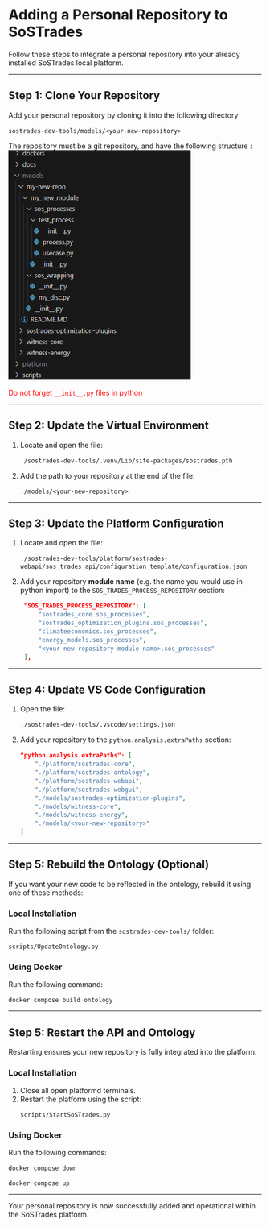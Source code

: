 # Adding a Personal Repository to SoSTrades

Follow these steps to integrate a personal repository into your already installed SoSTrades local platform.

---

## Step 1: Clone Your Repository

Add your personal repository by cloning it into the following directory:
```
sostrades-dev-tools/models/<your-new-repository>
```

The repository must be a git repository, and have the following structure :
![Repository structure](images/repository_structure.png)

<span style="color: red;">Do not forget `__init__.py` files in python</span>

---

## Step 2: Update the Virtual Environment

1. Locate and open the file:
   ```
   ./sostrades-dev-tools/.venv/Lib/site-packages/sostrades.pth
   ```

2. Add the path to your repository at the end of the file:
   ```
   ./models/<your-new-repository>
   ```

---

## Step 3: Update the Platform Configuration

1. Locate and open the file:
   ```
   ./sostrades-dev-tools/platform/sostrades-webapi/sos_trades_api/configuration_template/configuration.json
   ```

2. Add your repository **module name** (e.g. the name you would use in python import) to the `SOS_TRADES_PROCESS_REPOSITORY` section:
   ```json
    "SOS_TRADES_PROCESS_REPOSITORY": [
        "sostrades_core.sos_processes",
        "sostrades_optimization_plugins.sos_processes",
        "climateeconomics.sos_processes",
        "energy_models.sos_processes",
        "<your-new-repository-module-name>.sos_processes"
    ],
   ```

---

## Step 4: Update VS Code Configuration

1. Open the file:
   ```
   ./sostrades-dev-tools/.vscode/settings.json
   ```

2. Add your repository to the `python.analysis.extraPaths` section:
   ```json
   "python.analysis.extraPaths": [
       "./platform/sostrades-core",
       "./platform/sostrades-ontology",
       "./platform/sostrades-webapi",
       "./platform/sostrades-webgui",
       "./models/sostrades-optimization-plugins",
       "./models/witness-core",
       "./models/witness-energy",
       "./models/<your-new-repository>"
   ]
   ```

---

## Step 5: Rebuild the Ontology (Optional)

If you want your new code to be reflected in the ontology, rebuild it using one of these methods:

### Local Installation
Run the following script from the `sostrades-dev-tools/` folder:
```
scripts/UpdateOntology.py
```

### Using Docker
Run the following command:
```
docker compose build ontology
```

---

## Step 5: Restart the API and Ontology

Restarting ensures your new repository is fully integrated into the platform.

### Local Installation
1. Close all open platformd terminals.
2. Restart the platform using the script:
   ```
   scripts/StartSoSTrades.py
   ```

### Using Docker
Run the following commands:
```
docker compose down
```
```
docker compose up
```

---

Your personal repository is now successfully added and operational within the SoSTrades platform.
